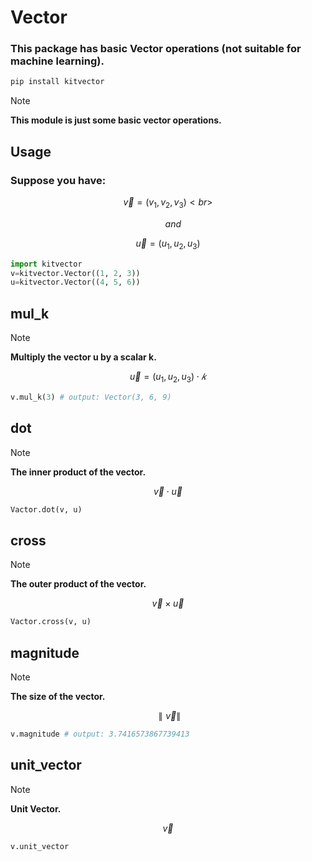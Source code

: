 # Vector
### This package has basic Vector operations (not suitable for machine learning).
```py
pip install kitvector
```
> [!NOTE]
> **This module is just some basic vector operations.**
## Usage
### Suppose you have: 

$$
 \vec{v}=(v_1, v_2, v_3)<br>
$$
 
$$
 \quad and
$$
 
$$
 \vec{u}=(u_1, u_2, u_3)
$$
```py
import kitvector
v=kitvector.Vector((1, 2, 3))
u=kitvector.Vector((4, 5, 6))
```
## mul_k
> [!NOTE]
> **Multiply the vector u by a scalar k.**

$$
 \vec{u}=(u_1, u_2, u_3)⋅𝑘
$$
```py
v.mul_k(3) # output: Vector(3, 6, 9)
```
## dot
> [!NOTE]
> **The inner product of the vector.**

$$
\vec{v} \cdot \vec{u}
$$

```py
Vactor.dot(v, u)
```
## cross
> [!NOTE]
> **The outer product of the vector.**

$$
\vec{v} × \vec{u}
$$

```py
Vactor.cross(v, u)
```
## magnitude
> [!NOTE]
> **The size of the vector.**

$$
∥\vec{v}∥
$$

```py
v.magnitude # output: 3.7416573867739413
```
## unit_vector
> [!NOTE]
> **Unit Vector.**

$$
\vec{v}
$$

```py
v.unit_vector
```
